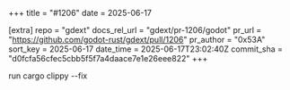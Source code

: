 +++
title = "#1206"
date = 2025-06-17

[extra]
repo = "gdext"
docs_rel_url = "gdext/pr-1206/godot"
pr_url = "https://github.com/godot-rust/gdext/pull/1206"
pr_author = "0x53A"
sort_key = 2025-06-17
date_time = 2025-06-17T23:02:40Z
commit_sha = "d0fcfa56cfec5cbb5f5f7a4daace7e1e26eee822"
+++

run cargo clippy --fix
